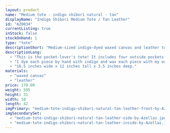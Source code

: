```yaml
---
layout: product
name: "Medium tote - indigo shibori natural - tan"
displayName: "Indigo Shibori Medium Tote / Tan Leather"
id: "AZ0034"
currentListing: true
inStock: false
stockOnHand: 1
type: "tote"
descriptionShort: "Medium-sized indigo-dyed waxed canvas and leather tote with shoulder strap."
descriptionLong: 
  - "This is the pocket-lover's tote! It includes four outside pockets in indigo-dyed waxed canvas and two internal pockets in ticking lining. It has both short tote straps and a removable shoulder strap. Fits a small laptop or tablet in addition to all of the essentials."
  - "I dye each piece by hand with indigo and wax each piece with my own beeswax blend. The leather is English Bridle leather that is luxurious, water resistant, and durable. It is vegetable tanned in Pennsylvania by a company that was founded in 1867, from North American cattle. Includes all nickel-plated brass hardware and a Riri zipper."
  - "16.5 inches wide x 12 inches tall x 3.5 inches deep."
materials: 
  - "waxed canvas"
  - "leather"
price: 170.00
weight: 595
height: 31
width: 10
length: 42
imgPrimary: "medium-tote-indigo-shibori-natural-tan-leather-front-by-Azellaz.jpg"
imgSecondarySet: 
  - "medium-tote-indigo-shibori-natural-tan-leather-side-by-Azellaz.jpg"
  - "medium-tote-indigo-shibori-natural-tan-leather-inside-by-Azellaz.jpg"
---
```

